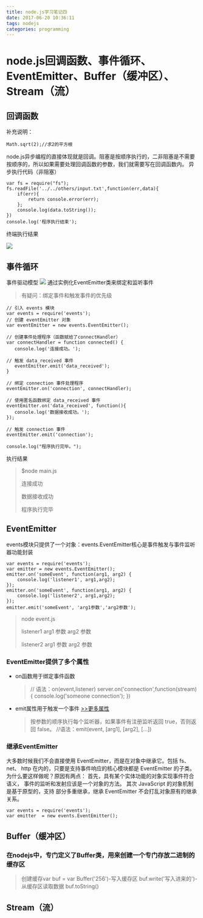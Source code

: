 ```yaml
---
title: node.js学习笔记四
date: 2017-06-20 10:36:11
tags: nodejs
categories: programming
---
```

# node.js回调函数、事件循环、EventEmitter、Buffer（缓冲区）、Stream（流）
## 回调函数
补充说明：

	Math.sqrt(2);//求2的平方根

node.js异步编程的直接体现就是回调。阻塞是按顺序执行的，二非阻塞是不需要按顺序的，所以如果需要处理回调函数的参数，我们就需要写在回调函数内。
异步执行代码（非阻塞）

<!--more-->

	var fs = require("fs");
	fs.readFile('../../others/input.txt',function(err,data){
		if(err){
			return console.error(err);
		};
		console.log(data.toString());
	})
	console.log('程序执行结束');
终端执行结果

![](http://oibijaovc.bkt.clouddn.com/%E5%BC%82%E6%AD%A5.png)

## 事件循环
事件驱动模型
![](http://oibijaovc.bkt.clouddn.com/%E4%BA%8B%E4%BB%B6%E9%A9%B1%E5%8A%A8%E7%A8%8B%E5%BA%8F.png)
通过实例化EventEmitter类来绑定和监听事件
>有疑问：绑定事件和触发事件的优先级

	// 引入 events 模块
	var events = require('events');
	// 创建 eventEmitter 对象
	var eventEmitter = new events.EventEmitter();
	
	// 创建事件处理程序（函数赋给了connectHandler）
	var connectHandler = function connected() {
	   console.log('连接成功。');
	  
	// 触发 data_received 事件 
	   eventEmitter.emit('data_received');
	}
	
	// 绑定 connection 事件处理程序
	eventEmitter.on('connection', connectHandler);
	 
	// 使用匿名函数绑定 data_received 事件
	eventEmitter.on('data_received', function(){
	   console.log('数据接收成功。');
	});
	
	// 触发 connection 事件 
	eventEmitter.emit('connection');
	
	console.log("程序执行完毕。");

执行结果

 >$node main.js
 >
 >连接成功
 >
 >数据接收成功
 >
 >程序执行完毕

## EventEmitter
events模块只提供了一个对象：events.EventEmitter核心是事件触发与事件监听器功能封装

	var events = require('events'); 
	var emitter = new events.EventEmitter(); 
	emitter.on('someEvent', function(arg1, arg2) { 
		console.log('listener1', arg1,arg2); 
	}); 
	emitter.on('someEvent', function(arg1, arg2) { 
		console.log('listener2', arg1,arg2); 
	}); 
	emitter.emit('someEvent', 'arg1参数','arg2参数'); 
>node event.js
>
>listener1 arg1 参数 arg2 参数 
>
>listener2 arg1 参数 arg2 参数

### EventEmitter提供了多个属性
* on函数用于绑定事件函数


	>// 语法：on(event,listener)
	server.on('connection',function(stream){
		console.log('someone connection');
	})
	
* emit属性用于触发一个事件  [ >>更多属性](http://www.runoob.com/nodejs/nodejs-event.html)



	>按参数的顺序执行每个监听器，如果事件有注册监听返回 true，否则返回 false。
	//语法：emit(event, [arg1], [arg2], [...])
### 继承EventEmitter

大多数时候我们不会直接使用 EventEmitter，而是在对象中继承它。包括 fs、net、 http 在内的，只要是支持事件响应的核心模块都是 EventEmitter 的子类。
为什么要这样做呢？原因有两点：
首先，具有某个实体功能的对象实现事件符合语义， 事件的监听和发射应该是一个对象的方法。
其次 JavaScript 的对象机制是基于原型的，支持 部分多重继承，继承 EventEmitter 不会打乱对象原有的继承关系。

	var events = require('events');
	var emitter  = new events.EventEmitter();

## Buffer（缓冲区）
### 在nodejs中，专门定义了Buffer类，用来创建一个专门存放二进制的缓存区

>创建缓存var buf = var Buffer('256')-写入缓存区 buf.write('写入进来的')-从缓存区读取数据 buf.toString()

## Stream（流）

